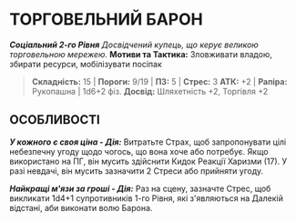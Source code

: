 ﻿# ТОРГОВЕЛЬНИЙ БАРОН

***Соціальний 2-го Рівня***
*Досвідчений купець, що керує великою торговельною мережею.*
**Мотиви та Тактика:** Зловживати владою, збирати ресурси, мобілізувати посіпак

> **Складність:** 15 | **Пороги:** 9/19 | **ПЗ:** 5 | **Стрес:** 3
> **АТК:** +2 | **Рапіра:** Рукопашна | 1d6+2 фіз.
> **Досвід:** Шляхетність +2, Торгівля +2

## ОСОБЛИВОСТІ

***У кожного є своя ціна - Дія:*** Витратьте Страх, щоб запропонувати цілі небезпечну угоду щодо чогось, що вона хоче або потребує. Якщо використано на ПГ, він мусить здійснити Кидок Реакції Харизми (17). У разі невдачі, він мусить зазначити 2 Стреси або прийняти угоду.

***Найкращі м'язи за гроші - Дія:*** Раз на сцену, зазначте Стрес, щоб викликати 1d4+1 супротивників 1-го Рівня, які з'являються на Далекій відстані, аби виконати волю Барона.